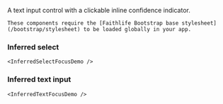 A text input control with a clickable inline confidence indicator.

```hint|directive
These components require the [Faithlife Bootstrap base stylesheet](/bootstrap/stylesheet) to be loaded globally in your app.
```

### Inferred select

```react
<InferredSelectFocusDemo />
```

### Inferred text input

```react
<InferredTextFocusDemo />
```
